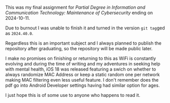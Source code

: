 <!--
SPDX-FileCopyrightText: 2024 Aminda Suomalainen <suomalainen@aminda.eu>

SPDX-License-Identifier: CC-BY-4.0
-->

This was my final assignment for _Partial Degree in Information and
Communication Technology: Maintenance of Cybersecurity_ ending on 2024-10-11.

Due to burnout I was unable to finish it and turned in the version `git tag`ged
as `2024.40.0`.

Regardless this is an important subject and I always planned to publish the
repository after graduating, so the repository will be made public later.

I make no promises on finishing or returning to this as WiFi is constantly
evolving and during the time of writing and my adventures in seeking help with
mental health, iOS 18 was released featuring a swich on whether to always
randomize MAC Address or keep a static random one per network making MAC
filtering even less useful feature. I don't remember does the pdf go into
Android Developer settings having had similar option for ages.

I just hope this is of some use to anyone who happens to read it.
